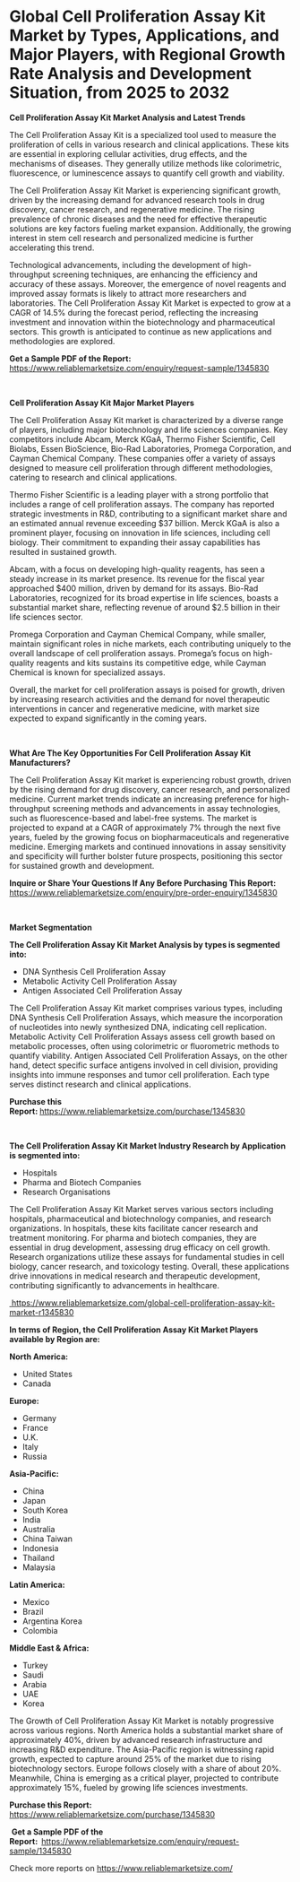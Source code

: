 <p><h1>Global Cell Proliferation Assay Kit Market by Types, Applications, and Major Players, with Regional Growth Rate Analysis and Development Situation, from 2025 to 2032</h1></p><p><strong>Cell Proliferation Assay Kit Market Analysis and Latest Trends</strong></p>
<p><p>The Cell Proliferation Assay Kit is a specialized tool used to measure the proliferation of cells in various research and clinical applications. These kits are essential in exploring cellular activities, drug effects, and the mechanisms of diseases. They generally utilize methods like colorimetric, fluorescence, or luminescence assays to quantify cell growth and viability.</p><p>The Cell Proliferation Assay Kit Market is experiencing significant growth, driven by the increasing demand for advanced research tools in drug discovery, cancer research, and regenerative medicine. The rising prevalence of chronic diseases and the need for effective therapeutic solutions are key factors fueling market expansion. Additionally, the growing interest in stem cell research and personalized medicine is further accelerating this trend.</p><p>Technological advancements, including the development of high-throughput screening techniques, are enhancing the efficiency and accuracy of these assays. Moreover, the emergence of novel reagents and improved assay formats is likely to attract more researchers and laboratories. The Cell Proliferation Assay Kit Market is expected to grow at a CAGR of 14.5% during the forecast period, reflecting the increasing investment and innovation within the biotechnology and pharmaceutical sectors. This growth is anticipated to continue as new applications and methodologies are explored.</p></p>
<p><strong>Get a Sample PDF of the Report:&nbsp;</strong> <a href="https://www.reliablemarketsize.com/enquiry/request-sample/1345830?utm_campaign=2315&utm_medium=2&utm_source=Github&utm_content=ia&utm_term=03032025&utm_id=cell-proliferation-assay-kit">https://www.reliablemarketsize.com/enquiry/request-sample/1345830</a></p>
<p>&nbsp;</p>
<p><strong>Cell Proliferation Assay Kit Major Market Players</strong></p>
<p><p>The Cell Proliferation Assay Kit market is characterized by a diverse range of players, including major biotechnology and life sciences companies. Key competitors include Abcam, Merck KGaA, Thermo Fisher Scientific, Cell Biolabs, Essen BioScience, Bio-Rad Laboratories, Promega Corporation, and Cayman Chemical Company. These companies offer a variety of assays designed to measure cell proliferation through different methodologies, catering to research and clinical applications.</p><p>Thermo Fisher Scientific is a leading player with a strong portfolio that includes a range of cell proliferation assays. The company has reported strategic investments in R&D, contributing to a significant market share and an estimated annual revenue exceeding $37 billion. Merck KGaA is also a prominent player, focusing on innovation in life sciences, including cell biology. Their commitment to expanding their assay capabilities has resulted in sustained growth.</p><p>Abcam, with a focus on developing high-quality reagents, has seen a steady increase in its market presence. Its revenue for the fiscal year approached $400 million, driven by demand for its assays. Bio-Rad Laboratories, recognized for its broad expertise in life sciences, boasts a substantial market share, reflecting revenue of around $2.5 billion in their life sciences sector.</p><p>Promega Corporation and Cayman Chemical Company, while smaller, maintain significant roles in niche markets, each contributing uniquely to the overall landscape of cell proliferation assays. Promega’s focus on high-quality reagents and kits sustains its competitive edge, while Cayman Chemical is known for specialized assays.</p><p>Overall, the market for cell proliferation assays is poised for growth, driven by increasing research activities and the demand for novel therapeutic interventions in cancer and regenerative medicine, with market size expected to expand significantly in the coming years.</p></p>
<p>&nbsp;</p>
<p><strong>What Are The Key Opportunities For Cell Proliferation Assay Kit Manufacturers?</strong></p>
<p><p>The Cell Proliferation Assay Kit market is experiencing robust growth, driven by the rising demand for drug discovery, cancer research, and personalized medicine. Current market trends indicate an increasing preference for high-throughput screening methods and advancements in assay technologies, such as fluorescence-based and label-free systems. The market is projected to expand at a CAGR of approximately 7% through the next five years, fueled by the growing focus on biopharmaceuticals and regenerative medicine. Emerging markets and continued innovations in assay sensitivity and specificity will further bolster future prospects, positioning this sector for sustained growth and development.</p></p>
<p><strong>Inquire or Share Your Questions If Any Before Purchasing This Report:</strong> <a href="https://www.reliablemarketsize.com/enquiry/pre-order-enquiry/1345830?utm_campaign=2315&utm_medium=2&utm_source=Github&utm_content=ia&utm_term=03032025&utm_id=cell-proliferation-assay-kit">https://www.reliablemarketsize.com/enquiry/pre-order-enquiry/1345830</a></p>
<p>&nbsp;</p>
<p><strong>Market Segmentation</strong></p>
<p><strong>The Cell Proliferation Assay Kit Market Analysis by types is segmented into:</strong></p>
<p><ul><li>DNA Synthesis Cell Proliferation Assay</li><li>Metabolic Activity Cell Proliferation Assay</li><li>Antigen Associated Cell Proliferation Assay</li></ul></p>
<p><p>The Cell Proliferation Assay Kit market comprises various types, including DNA Synthesis Cell Proliferation Assays, which measure the incorporation of nucleotides into newly synthesized DNA, indicating cell replication. Metabolic Activity Cell Proliferation Assays assess cell growth based on metabolic processes, often using colorimetric or fluorometric methods to quantify viability. Antigen Associated Cell Proliferation Assays, on the other hand, detect specific surface antigens involved in cell division, providing insights into immune responses and tumor cell proliferation. Each type serves distinct research and clinical applications.</p></p>
<p><strong>Purchase this Report:&nbsp;</strong><a href="https://www.reliablemarketsize.com/purchase/1345830?utm_campaign=2315&utm_medium=2&utm_source=Github&utm_content=ia&utm_term=03032025&utm_id=cell-proliferation-assay-kit">https://www.reliablemarketsize.com/purchase/1345830</a></p>
<p>&nbsp;</p>
<p><strong>The Cell Proliferation Assay Kit Market Industry Research by Application is segmented into:</strong></p>
<p><ul><li>Hospitals</li><li>Pharma and Biotech Companies</li><li>Research Organisations</li></ul></p>
<p><p>The Cell Proliferation Assay Kit Market serves various sectors including hospitals, pharmaceutical and biotechnology companies, and research organizations. In hospitals, these kits facilitate cancer research and treatment monitoring. For pharma and biotech companies, they are essential in drug development, assessing drug efficacy on cell growth. Research organizations utilize these assays for fundamental studies in cell biology, cancer research, and toxicology testing. Overall, these applications drive innovations in medical research and therapeutic development, contributing significantly to advancements in healthcare.</p></p>
<p><a href="https://www.reliablemarketsize.com/global-cell-proliferation-assay-kit-market-r1345830?utm_campaign=2315&utm_medium=2&utm_source=Github&utm_content=ia&utm_term=03032025&utm_id=cell-proliferation-assay-kit">&nbsp;https://www.reliablemarketsize.com/global-cell-proliferation-assay-kit-market-r1345830</a></p>
<p><strong>In terms of Region, the Cell Proliferation Assay Kit Market Players available by Region are:</strong></p>
<p>
    <p> <strong> North America: </strong>
        <ul>
            <li>United States</li>
            <li>Canada</li>
        </ul>
        </p> 
    <p> <strong> Europe: </strong>
        <ul>
            <li>Germany</li>
            <li>France</li>
            <li>U.K.</li>
            <li>Italy</li>
            <li>Russia</li>
        </ul>
        </p> 
    <p> <strong> Asia-Pacific: </strong>
        <ul>
            <li>China</li>
            <li>Japan</li>
            <li>South Korea</li>
            <li>India</li>
            <li>Australia</li>
            <li>China Taiwan</li>
            <li>Indonesia</li>
            <li>Thailand</li>
            <li>Malaysia</li>
        </ul>
        </p> 
    <p> <strong> Latin America: </strong>
        <ul>
            <li>Mexico</li>
            <li>Brazil</li>
            <li>Argentina Korea</li>
            <li>Colombia</li>
        </ul>
        </p> 
    <p> <strong> Middle East & Africa: </strong>
        <ul>
            <li>Turkey</li>
            <li>Saudi</li>
            <li>Arabia</li>
            <li>UAE</li>
            <li>Korea</li>
        </ul>
    </p>
    </p>
<p><p>The Growth of Cell Proliferation Assay Kit Market is notably progressive across various regions. North America holds a substantial market share of approximately 40%, driven by advanced research infrastructure and increasing R&D expenditure. The Asia-Pacific region is witnessing rapid growth, expected to capture around 25% of the market due to rising biotechnology sectors. Europe follows closely with a share of about 20%. Meanwhile, China is emerging as a critical player, projected to contribute approximately 15%, fueled by growing life sciences investments.</p></p>
<p><strong>Purchase this Report: </strong><a href="https://www.reliablemarketsize.com/purchase/1345830?utm_campaign=2315&utm_medium=2&utm_source=Github&utm_content=ia&utm_term=03032025&utm_id=cell-proliferation-assay-kit">https://www.reliablemarketsize.com/purchase/1345830</a></p>
<p>&nbsp;<strong>Get a Sample PDF of the Report:&nbsp;&nbsp;</strong><a href="https://www.reliablemarketsize.com/enquiry/request-sample/1345830?utm_campaign=2315&utm_medium=2&utm_source=Github&utm_content=ia&utm_term=03032025&utm_id=cell-proliferation-assay-kit">https://www.reliablemarketsize.com/enquiry/request-sample/1345830</a></p>
<p><strong></strong></p>
<p>Check more reports on <a href="https://www.reliablemarketsize.com/?utm_campaign=2315&utm_medium=2&utm_source=Github&utm_content=ia&utm_term=03032025&utm_id=cell-proliferation-assay-kit">https://www.reliablemarketsize.com/</a></p>